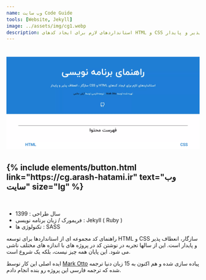 ```yaml
---
name: وب سایت Code Guide
tools: [Website, Jekyll]
image: ../assets/img/cg1.webp
description: استانداردهای لازم برای ایجاد کدهای HTML و CSS سازگار ، انعطاف پذیر و پایدار
---
```


<h1 class="center">
<img src="../assets/img/cg1.webp"/>
</h1>

<h2 class="center">
{% include elements/button.html link="https://cg.arash-hatami.ir" text="وب سایت" size="lg" %}
</h2>

<br>

<ul>
    <li>
        <span class="colored">سال طراحی : </span>1399
    </li>
    <li>
        <span class="colored">فریمورک / زبان برنامه نویسی : </span>Jekyll ( Ruby )
    </li>
    <li>
        <span class="colored">تکنولوژی ها : </span> SASS
    </li>
</ul>

راهنمای کد مجموعه ای از استانداردها برای توسعه HTML و CSS سازگار، انعطاف پذیر و پایدار است. این از سالها تجربه در نوشتن کد در پروژه های با اندازه های مختلف ناشی می شود. این پایان همه چیز نیست، بلکه یک شروع است.

ایده اصلی این کار توسط [Mark Otto](https://github.com/mdo) پیاده سازی شده و هم اکنون به 15 زبان دنیا ترجمه شده که ترجمه فارسی این پروژه رو بنده انجام دادم.
